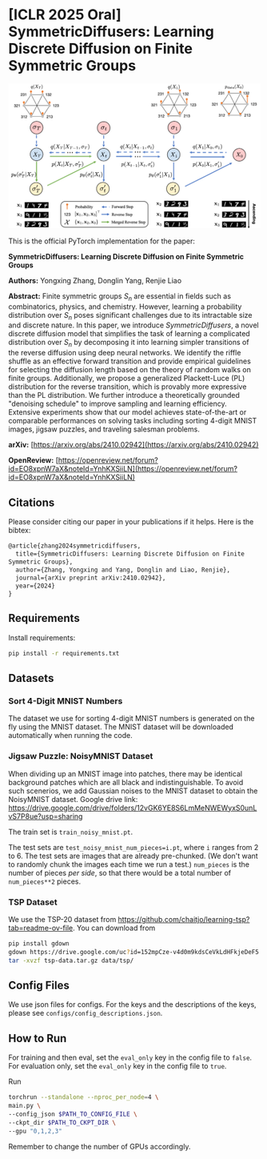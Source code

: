 # [ICLR 2025 Oral] SymmetricDiffusers: Learning Discrete Diffusion on Finite Symmetric Groups

<p align="center">
<img src="Figures/model_illustration.png" alt="model" width="600"/>
</p>


This is the official PyTorch implementation for the paper:

**SymmetricDiffusers: Learning Discrete Diffusion on Finite Symmetric Groups**

**Authors:** Yongxing Zhang, Donglin Yang, Renjie Liao

**Abstract:** Finite symmetric groups $S_n$ are essential in fields such as combinatorics, physics, and chemistry. However, learning a probability distribution over $S_n$ poses significant challenges due to its intractable size and discrete nature. In this paper, we introduce *SymmetricDiffusers*, a novel discrete diffusion model that simplifies the task of learning a complicated distribution over $S_n$ by decomposing it into learning simpler transitions of the reverse diffusion using deep neural networks. We identify the riffle shuffle as an effective forward transition and provide empirical guidelines for selecting the diffusion length based on the theory of random walks on finite groups. Additionally, we propose a generalized Plackett-Luce (PL) distribution for the reverse transition, which is provably more expressive than the PL distribution. We further introduce a theoretically grounded "denoising schedule" to improve sampling and learning efficiency. Extensive experiments show that our model achieves state-of-the-art or comparable performances on solving tasks including sorting 4-digit MNIST images, jigsaw puzzles, and traveling salesman problems.

**arXiv:** [https://arxiv.org/abs/2410.02942](https://arxiv.org/abs/2410.02942)

**OpenReview:** [https://openreview.net/forum?id=EO8xpnW7aX&noteId=YnhKXSiiLN](https://openreview.net/forum?id=EO8xpnW7aX&noteId=YnhKXSiiLN)

## Citations
Please consider citing our paper in your publications if it helps. Here is the bibtex:

```
@article{zhang2024symmetricdiffusers,
  title={SymmetricDiffusers: Learning Discrete Diffusion on Finite Symmetric Groups},
  author={Zhang, Yongxing and Yang, Donglin and Liao, Renjie},
  journal={arXiv preprint arXiv:2410.02942},
  year={2024}
}
```

## Requirements
Install requirements:
```bash
pip install -r requirements.txt
```

## Datasets

### Sort 4-Digit MNIST Numbers

The dataset we use for sorting 4-digit MNIST numbers is generated on the fly using the MNIST dataset.
The MNIST dataset will be downloaded automatically when running the code.

### Jigsaw Puzzle: NoisyMNIST Dataset

When dividing up an MNIST image into patches, there may be identical background patches which are all black and indistinguishable.
To avoid such scenerios, we add Gaussian noises to the MNIST dataset to obtain the NoisyMNIST dataset.
Google drive link:
https://drive.google.com/drive/folders/12vGK6YE8S6LmMeNWEWyxS0unLvS7P8ue?usp=sharing

The train set is `train_noisy_mnist.pt`.

The test sets are `test_noisy_mnist_num_pieces=i.pt`, where `i` ranges from 2 to 6.
The test sets are images that are already pre-chunked. (We don't want to randomly chunk the images each time we run a test.) `num_pieces` is the number of pieces *per side*, so that there would be a total number of `num_pieces**2` pieces.


### TSP Dataset 

We use the TSP-20 dataset from https://github.com/chaitjo/learning-tsp?tab=readme-ov-file.
You can download from 
```bash
pip install gdown
gdown https://drive.google.com/uc?id=152mpCze-v4d0m9kdsCeVkLdHFkjeDeF5
tar -xvzf tsp-data.tar.gz data/tsp/
```

## Config Files

We use json files for configs. 
For the keys and the descriptions of the keys, please see `configs/config_descriptions.json`.

## How to Run

For training and then eval, set the `eval_only` key in the config file to `false`. 
For evaluation only, set the `eval_only` key in the config file to `true`.

Run 
```bash
torchrun --standalone --nproc_per_node=4 \
main.py \
--config_json $PATH_TO_CONFIG_FILE \
--ckpt_dir $PATH_TO_CKPT_DIR \
--gpu "0,1,2,3"
```
Remember to change the number of GPUs accordingly.
